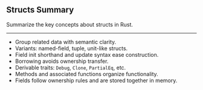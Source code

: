## Structs Summary

Summarize the key concepts about structs in Rust.

---

* Group related data with semantic clarity.
* Variants: named-field, tuple, unit-like structs.
* Field init shorthand and update syntax ease construction.
* Borrowing avoids ownership transfer.
* Derivable traits: `Debug`, `Clone`, `PartialEq`, etc.
* Methods and associated functions organize functionality.
* Fields follow ownership rules and are stored together in memory.

